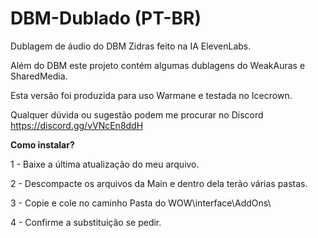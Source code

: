 # DBM-Dublado (PT-BR)
Dublagem de áudio do DBM Zidras feito na IA ElevenLabs.

Além do DBM este projeto contém algumas dublagens do WeakAuras e SharedMedia.

Esta versão foi produzida para uso Warmane e testada no Icecrown.

Qualquer dúvida ou sugestão podem me procurar no Discord https://discord.gg/vVNcEn8ddH

**Como instalar?**

1 - Baixe a última atualização do meu arquivo.

2 - Descompacte os arquivos da Main e dentro dela terão várias pastas.

3 - Copie e cole no caminho Pasta do WOW\interface\AddOns\

4 - Confirme a substituição se pedir.
